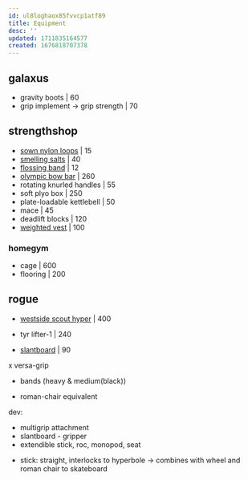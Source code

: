 ```yaml
---
id: ul8loghaox85fvvcp1atf89
title: Equipment
desc: ''
updated: 1711835164577
created: 1676818707378
---
```


## galaxus
- gravity boots | 60
- grip implement -> grip strength | 70

## strengthshop
- [sown nylon loops](https://www.strengthshop.eu/de/products/olympic-weightlifting-sewn-straps) | 15
- [smelling salts](https://www.strengthshop.eu/de/products/zone-bear-down-steel-golden-tides-dry-smelling-salts) | 40
- [flossing band](https://www.strengthshop.eu/de/products/zone-bear-down-steel-golden-tides-dry-smelling-salts) | 12
- [olympic bow bar](https://www.strengthshop.eu/de/products/olympic-bow-bar-2-3-m-long-25-kg) | 260
- rotating knurled handles | 55
- soft plyo box | 250
- plate-loadable kettlebell | 50
- mace | 45
- deadlift blocks | 120
- [weighted vest](https://www.strengthshop.eu/de/products/20kg-weighted-vest-gewichtsweste) | 100

### homegym
- cage | 600
- flooring | 200

## rogue
- [westside scout hyper](https://www.roguefitness.com/westside-scout-hyper) | 400
- tyr lifter-1 | 240

- [slantboard](https://slantboard.co.uk/products/adjustable-metal-slant-board) | 90

x versa-grip
- bands (heavy & medium(black))

- roman-chair equivalent

dev:
- multigrip attachment
- slantboard - gripper
- extendible stick, roc, monopod, seat
+ stick: straight, interlocks to hyperbole
 -> combines with wheel and roman chair to skateboard